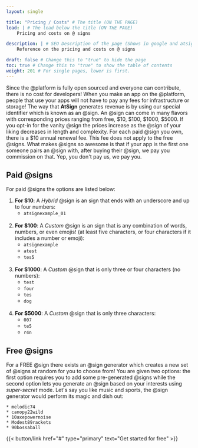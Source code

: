 ```yaml
---
layout: single

title: "Pricing / Costs" # The title (ON THE PAGE)
lead: | # The lead below the title (ON THE PAGE)
    Pricing and costs on @ signs

description: | # SEO Description of the page (Shows in google and atsign.dev search)
    Reference on the pricing and costs on @ signs

draft: false # Change this to "true" to hide the page
toc: true # Change this to "true" to show the table of contents
weight: 201 # For single pages, lower is first.
---
```


Since the @platform is fully open sourced and everyone can contribute, there is no cost for developers! When you make an app on the @platform, people that use your apps will not have to pay any fees for infrastructure or storage! The way that **AtSign** generates revenue is by using our special identifier which is known as an @sign. An @sign can come in many flavors with corresponding prices ranging from free, $10, $100, $1000, $5000. If you opt-in for the vanity @sign the prices increase as the @sign of your liking decreases in length and complexity. For each paid @sign you own, there is a $10 annual renewal fee. This fee does not apply to the free @signs. What makes @signs so awesome is that if your app is the first one someone pairs an @sign with, after buying their @sign, we pay you commission on that. Yep, you don't pay us, we pay you.  
## Paid @signs
For paid @signs the options are listed below:

1. **For $10**: A *Hybrid* @sign is an sign that ends with an underscore and up to four numbers:  
    - ```atsignexample_01```  
    <br />
2. **For $100**: A *Custom* @sign is an sign that is any combination of words, numbers, or even emojis! (at least five characters, or four characters if it includes a number or emoji):
    - ```atsignexample```
    - ```atest```
    - ```tes5```  
    <br />
3. **For $1000**: A *Custom* @sign that is only three or four characters (no numbers):
    - ```test```
    - ```four```
    - ```tes```
    - ```dog```    
    <br />
4. **For $5000**: A *Custom* @sign that is only three characters:
    - ```007```
    - ```te5```
    - ```r4n```  <br />  

## Free @signs

For a FREE @sign there exists an @sign generator which creates a new set of @signs at random for you to choose from! You are given two options: the first option requires you to add some pre-generated @signs while the second option lets you generate an @sign based on your interests using *super-secret* mode. Let's say you like music and sports, the @sign generator would perform its magic and dish out:  

    * melodic74
    * canopy22wild
    * 10axepowernoise
    * Modest89rackets
    * 90bossaball

<!-- TODO: This button should link to the get an @sign page and figure out a shortcode that centers this. -->
{{< button/link href="#" type="primary" text="Get started for free" >}}
